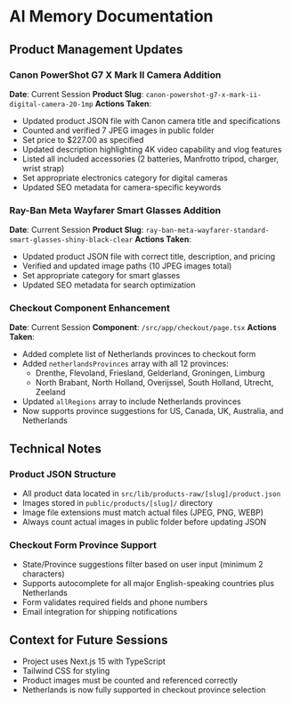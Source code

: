 # AI Memory Documentation

## Product Management Updates

### Canon PowerShot G7 X Mark II Camera Addition
**Date**: Current Session
**Product Slug**: `canon-powershot-g7-x-mark-ii-digital-camera-20-1mp`
**Actions Taken**:
- Updated product JSON file with Canon camera title and specifications
- Counted and verified 7 JPEG images in public folder
- Set price to $227.00 as specified
- Updated description highlighting 4K video capability and vlog features
- Listed all included accessories (2 batteries, Manfrotto tripod, charger, wrist strap)
- Set appropriate electronics category for digital cameras
- Updated SEO metadata for camera-specific keywords

### Ray-Ban Meta Wayfarer Smart Glasses Addition
**Date**: Current Session
**Product Slug**: `ray-ban-meta-wayfarer-standard-smart-glasses-shiny-black-clear`
**Actions Taken**:
- Updated product JSON file with correct title, description, and pricing
- Verified and updated image paths (10 JPEG images total)
- Set appropriate category for smart glasses
- Updated SEO metadata for search optimization

### Checkout Component Enhancement
**Date**: Current Session
**Component**: `/src/app/checkout/page.tsx`
**Actions Taken**:
- Added complete list of Netherlands provinces to checkout form
- Added `netherlandsProvinces` array with all 12 provinces:
  - Drenthe, Flevoland, Friesland, Gelderland, Groningen, Limburg
  - North Brabant, North Holland, Overijssel, South Holland, Utrecht, Zeeland
- Updated `allRegions` array to include Netherlands provinces
- Now supports province suggestions for US, Canada, UK, Australia, and Netherlands

## Technical Notes

### Product JSON Structure
- All product data located in `src/lib/products-raw/[slug]/product.json`
- Images stored in `public/products/[slug]/` directory
- Image file extensions must match actual files (JPEG, PNG, WEBP)
- Always count actual images in public folder before updating JSON

### Checkout Form Province Support
- State/Province suggestions filter based on user input (minimum 2 characters)
- Supports autocomplete for all major English-speaking countries plus Netherlands
- Form validates required fields and phone numbers
- Email integration for shipping notifications

## Context for Future Sessions
- Project uses Next.js 15 with TypeScript
- Tailwind CSS for styling
- Product images must be counted and referenced correctly
- Netherlands is now fully supported in checkout province selection